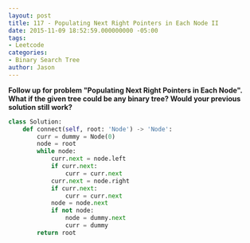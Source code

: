 ```yaml
---
layout: post
title: 117 - Populating Next Right Pointers in Each Node II
date: 2015-11-09 18:52:59.000000000 -05:00
tags:
- Leetcode
categories:
- Binary Search Tree
author: Jason
---
```

**Follow up for problem "Populating Next Right Pointers in Each Node". What if the given tree could be any binary tree? Would your previous solution still work?**

``` python
class Solution:
    def connect(self, root: 'Node') -> 'Node':
        curr = dummy = Node(0)
        node = root
        while node:
            curr.next = node.left
            if curr.next:
                curr = curr.next
            curr.next = node.right
            if curr.next:
                curr = curr.next
            node = node.next
            if not node:
                node = dummy.next
                curr = dummy
        return root
```
